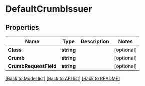 # DefaultCrumbIssuer

## Properties

Name | Type | Description | Notes
------------ | ------------- | ------------- | -------------
**Class** | **string** |  | [optional] 
**Crumb** | **string** |  | [optional] 
**CrumbRequestField** | **string** |  | [optional] 

[[Back to Model list]](../README.md#documentation-for-models) [[Back to API list]](../README.md#documentation-for-api-endpoints) [[Back to README]](../README.md)


